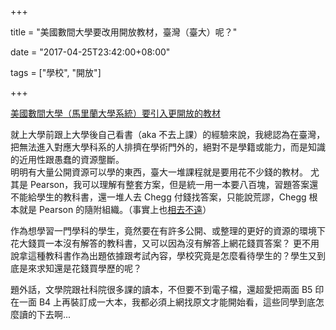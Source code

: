 +++

title = "美國數間大學要改用開放教材，臺灣（臺大）呢？"

date = "2017-04-25T23:42:00+08:00"

tags = ["學校", "開放"]

+++

[美國數間大學（馬里蘭大學系統）要引入更開放的教材](https://qz.com/962487/states-are-moving-to-cut-college-costs-by-introducing-open-source-textbooks/)

就上大學前跟上大學後自己看書（aka 不去上課）的經驗來說，我總認為在臺灣，把無法進入對應大學科系的人排擠在學術門外的，絕對不是學籍或能力，而是知識的近用性跟愚蠢的資源壟斷。  
明明有大量公開資源可以學的東西，臺大一堆課程就是要用花不少錢的教材。 尤其是 Pearson，我可以理解有整套方案，但是統一用一本要八百塊，習題答案還不能給學生的教科書，還一堆人去 Chegg 付錢找答案，只能說荒謬，Chegg 根本就是 Pearson 的隨附組織。（事實上也[相去不遠](https://www.pearson.com/corporate/news/media/news-announcements/2017/04/pearson-and-chegg-announce-partnership-to-make-textbooks-more-af.html)） 

作為想學習一門學科的學生，竟然要在有許多公開、或整理的更好的資源的環境下花大錢買一本沒有解答的教科書，又可以因為沒有解答上網花錢買答案？ 更不用說拿這種教科書作為出題依據跟考試內容，學校究竟是怎麼看待學生的？學生又到底是來求知還是花錢買學歷的呢？

題外話，文學院跟社科院很多課的讀本，不但要不到電子檔，還超愛把兩面 B5 印在一面 B4 上再裝訂成一大本，我都必須上網找原文才能開始看，這些同學到底怎麼讀的下去啊...